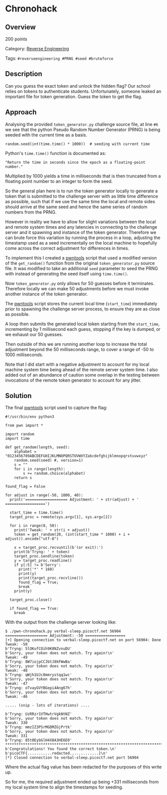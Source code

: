 # Chronohack #
 
## Overview ##

200 points

Category: [Reverse Engineering](../)

Tags: `#reverseengineering #PRNG #seed #bruteforce`

## Description ##

Can you guess the exact token and unlock the hidden flag? Our school relies on tokens to authenticate students. 
Unfortunately, someone leaked an important file for token generation. Guess the token to get the flag.

## Approach ##

Analysing the provided `token_generator.py` challenge source file, at line `#6` we see that the python Pseudo Random Number Generator (PRNG) is being seeded with the current time as a basis.

    random.seed(int(time.time() * 1000))  # seeding with current time 

Python's `time.time()` function is documented as:

    "Return the time in seconds since the epoch as a floating-point number."

Multiplied by 1000 yields a time in milliseconds that is then truncated from a floating point number to an integer to form the seed.

So the general plan here is to run the token generator locally to generate a token that is submitted to the challenge server with as little time difference as possible, such that if we use the same time the local and remote sides should arrive at the same seed and hence the same series of random numbers from the PRNG.

However in reality we have to allow for slight variations between the local and remote system times and any latencies in connecting to the challenge server and it spawning and instance of the token generator. Therefore we can brute force this variation by running the process in a loop, adjusting the timestamp used as a seed incrementally on the local machine to hopefully come across the correct adjustment for differences in times.

To implement this I created a [pwntools](https://docs.pwntools.com/en/stable/) script that used a modified version of the `get_random()` function from the original `token_generator.py` source file. It was modified to take an additional `seed` parameter to seed the PRNG with instead of generating the seed itself using `time.time()`.

Now `token_generator.py` only allows for 50 guesses before it terminates. Therefore locally we can make 50 adjustments before we must invoke another instance of the token generator.

The [pwntools](https://docs.pwntools.com/en/stable/) script stores the current local time (`start_time`) immediately prior to spawning the challenge server process, to ensure they are as close as possible.

A loop then submits the generated local token starting from the `start_time`, incrementing by 1 millisecond each guess, stopping if the key is dumped, or we exhaust our 50 guesses.

Then outside of this we are running another loop to increase the total adjustment beyond the 50 milliseconds range, to cover a range of -50 to 1000 milliseconds.

Note that I did start with a negative adjustment to account for my local machine system time being ahead of the remote server system time. I also added out of an abundance of caution some overlap in the testing between invocations of the remote token generator to account for any jitter.

## Solution ##

The final [pwntools](https://docs.pwntools.com/en/stable/) script used to capture the flag:

    #!/usr/bin/env python3

    from pwn import *

    import random
    import time

    def get_random(length, seed):
        alphabet = "0123456789ABCDEFGHIJKLMNOPQRSTUVWXYZabcdefghijklmnopqrstuvwxyz"
        random.seed(seed) #, version=1)
        s = ""
        for i in range(length):
            s += random.choice(alphabet)
        return s

    found_flag = False

    for adjust in range(-50, 1000, 40):
      print('=================== Adjustment: ' + str(adjust) + ' ==================')
      
      start_time = time.time()
      target_proc = remote(sys.argv[1], sys.argv[2])

      for i in range(0, 50):
        print('Tweak: ' + str(i + adjust))
        token = get_random(20, (int(start_time * 1000) + i + adjust)).encode("utf-8")

        x = target_proc.recvuntil(b'(or exit):')
        print(b'Tryng: ' + token)
        target_proc.sendline(token)
        y = target_proc.readline()
        if y[:5] != b'Sorry':
          print('*' * 160)
          print(y)
          print(target_proc.recvline())
          found_flag = True;
          break
        print(y)
      
      target_proc.close()

      if found_flag == True:
        break

With the output from the challenge server looking like:

    $ ./pwn-chronohack.py verbal-sleep.picoctf.net 56904
    =================== Adjustment: -50 ==================
    [+] Opening connection to verbal-sleep.picoctf.net on port 56904: Done
    Tweak: -50
    b'Tryng: 5lOKufCOih9K8NZvnuDU'
    b'Sorry, your token does not match. Try again!\n'
    Tweak: -49
    b'Tryng: 8W7iojpCCJbtJ8kFWwBa'
    b'Sorry, your token does not match. Try again!\n'
    Tweak: -48
    b'Tryng: qWjh1UJc8mmrystqq1wc'
    b'Sorry, your token does not match. Try again!\n'
    Tweak: -47
    b'Tryng: oTvayGVYBGepi4Ang67h'
    b'Sorry, your token does not match. Try again!\n'
    Tweak: -46

    ..... (snip - lots of iterations) ....

    b'Tryng: UzRRzr1VTHwtrVgkNtNZ'
    b'Sorry, your token does not match. Try again!\n'
    Tweak: 330
    b'Tryng: mmzIZ3PSrMGDMZGjPrtk'
    b'Sorry, your token does not match. Try again!\n'
    Tweak: 331
    b'Tryng: 85t0EybGlH4X8A3HE6E0'
    ****************************************************************************************************************************************************************
    b'Congratulations! You found the correct token.\n'
    b'picoCTF{...........redacted.............}\n'
    [*] Closed connection to verbal-sleep.picoctf.net port 56904

Where the actual flag value has been redacted for the purposes of this write up.

So for me, the required adjustment ended up being +331 milliseconds from my local system time to align the timestamps for seeding.
